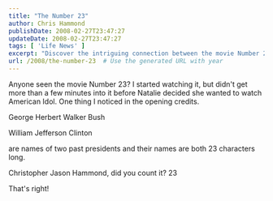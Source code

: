 ```yaml
---
title: "The Number 23"
author: Chris Hammond
publishDate: 2008-02-27T23:47:27
updateDate: 2008-02-27T23:47:27
tags: [ 'Life News' ]
excerpt: "Discover the intriguing connection between the movie Number 23 and the lengths of certain presidents' names - a fascinating coincidence worth exploring!"
url: /2008/the-number-23  # Use the generated URL with year
---
```

<p>Anyone seen the movie Number 23? I started watching it, but didn't get more than a few minutes into it before Natalie decided she wanted to watch American Idol. One thing I noticed in the opening credits.</p> <p>George Herbert Walker Bush</p> <p>William Jefferson Clinton</p> <p>are names of two past presidents and their names are both 23 characters long.</p> <p>Christopher Jason Hammond, did you count it? 23</p> <p>That's right!</p>

